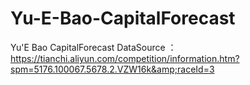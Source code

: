 # Yu-E-Bao-CapitalForecast
Yu'E Bao CapitalForecast DataSource ：https://tianchi.aliyun.com/competition/information.htm?spm=5176.100067.5678.2.VZW16k&amp;raceId=3
